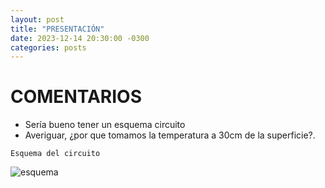 ```yaml
---
layout: post
title: "PRESENTACIÓN"
date: 2023-12-14 20:30:00 -0300
categories: posts
---
```


# COMENTARIOS

- Sería bueno tener un esquema circuito
- Averiguar, ¿por que tomamos la temperatura a 30cm de la superficie?.

`Esquema del circuito`

![esquema](proyecto-plant-o-matic/assets/esquema.jpg)




